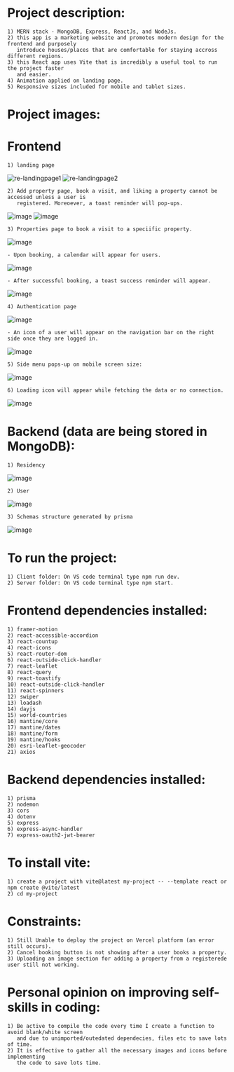 #   Project description:
    1) MERN stack - MongoDB, Express, ReactJs, and NodeJs.
    2) this app is a marketing website and promotes modern design for the frontend and purposely 
       introduce houses/places that are comfortable for staying accross different regions.
    3) this React app uses Vite that is incredibly a useful tool to run the project faster 
       and easier.
    4) Animation applied on landing page.
    5) Responsive sizes included for mobile and tablet sizes.

#   Project images:

#   Frontend
    1) landing page
![re-landingpage1](https://github.com/kevinandris/MERN_Real_Estate_App/assets/102328858/7e81df06-b7a1-4321-9f83-622f9332be56)
![re-landingpage2](https://github.com/kevinandris/MERN_Real_Estate_App/assets/102328858/debe7c12-786f-434b-a418-3d9577bc105a)

    2) Add property page, book a visit, and liking a property cannot be accessed unless a user is 
       registered. Moreoever, a toast reminder will pop-ups.
![image](https://github.com/kevinandris/MERN_Real_Estate_App/assets/102328858/08226950-72c7-4af8-a4a4-db1866839b11)
![image](https://github.com/kevinandris/MERN_Real_Estate_App/assets/102328858/db001435-a17f-4aaa-bc04-314f2ad9cb56)

    3) Properties page to book a visit to a speciific property.
![image](https://github.com/kevinandris/MERN_Real_Estate_App/assets/102328858/762df3d9-4a3d-481c-9889-ab2e58b3c0fa)

    - Upon booking, a calendar will appear for users.
![image](https://github.com/kevinandris/MERN_Real_Estate_App/assets/102328858/807f7f62-edbe-4cbe-ba73-f694043904f7)

    - After successful booking, a toast success reminder will appear.
![image](https://github.com/kevinandris/MERN_Real_Estate_App/assets/102328858/d011af78-3b19-413a-bbd9-02008b5ab12e)

    4) Authentication page
![image](https://github.com/kevinandris/MERN_Real_Estate_App/assets/102328858/b5b97e6b-6bea-4b44-8f30-6901c71cf069)

    - An icon of a user will appear on the navigation bar on the right side once they are logged in.
![image](https://github.com/kevinandris/MERN_Real_Estate_App/assets/102328858/9e33e07f-7ebc-4e20-8474-b4d0230b9307)

    5) Side menu pops-up on mobile screen size:
![image](https://github.com/kevinandris/MERN_Real_Estate_App/assets/102328858/859be793-c806-4d3c-bbbf-bf50878d8ce2)

    6) Loading icon will appear while fetching the data or no connection.
![image](https://github.com/kevinandris/MERN_Real_Estate_App/assets/102328858/b99342a3-58fd-4371-b4d0-a17b26727d16)

#   Backend (data are being stored in MongoDB):
    1) Residency
![image](https://github.com/kevinandris/MERN_Real_Estate_App/assets/102328858/c99026db-b631-4724-b5a8-b388eea1aa6b)

    2) User
![image](https://github.com/kevinandris/MERN_Real_Estate_App/assets/102328858/f0bfe944-23f3-4b38-8ce9-11f0a5d4ad1a)

    3) Schemas structure generated by prisma
![image](https://github.com/kevinandris/MERN_Real_Estate_App/assets/102328858/95970a90-e1f7-48e1-9456-0768d50de0a2)


#   To run the project:
    1) Client folder: On VS code terminal type npm run dev.
    2) Server folder: On VS code terminal type npm start.

#   Frontend dependencies installed:
    1) framer-motion
    2) react-accessible-accordion
    3) react-countup
    4) react-icons
    5) react-router-dom
    6) react-outside-click-handler
    7) react-leaflet
    8) react-query
    9) react-toastify
    10) react-outside-click-handler
    11) react-spinners
    12) swiper
    13) loadash
    14) dayjs
    15) world-countries
    16) mantine/core
    17) mantine/dates
    18) mantine/form
    19) mantine/hooks
    20) esri-leaflet-geocoder
    21) axios

#   Backend dependencies installed:
    1) prisma
    2) nodemon
    3) cors
    4) dotenv
    5) express
    6) express-async-handler
    7) express-oauth2-jwt-bearer
    
#   To install vite:
    1) create a project with vite@latest my-project -- --template react or npm create @vite/latest
    2) cd my-project

#   Constraints:
    1) Still Unable to deploy the project on Vercel platform (an error still occurs).
    2) Cancel booking button is not showing after a user books a property.
    3) Uploading an image section for adding a property from a registerede user still not working.

#   Personal opinion on improving self-skills in coding:
    1) Be active to compile the code every time I create a function to avoid blank/white screen
       and due to unimported/outedated dependecies, files etc to save lots of time.
    2) It is effective to gather all the necessary images and icons before implementing
       the code to save lots time.
